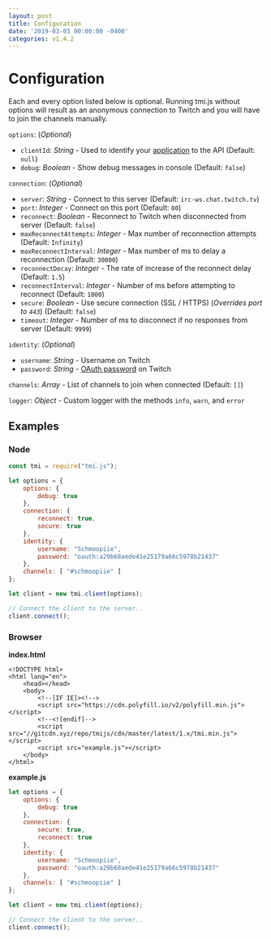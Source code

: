 ```yaml
---
layout: post
title: Configuration
date: '2019-03-03 00:00:00 -0400'
categories: v1.4.2
---
```


# Configuration

Each and every option listed below is optional. Running tmi.js without options will result as an anonymous connection to Twitch and you will have to join the channels manually.

`options`: \(_Optional_\)

* `clientId`: _String_ - Used to identify your [application](https://glass.twitch.tv/console/apps) to the API \(Default: `null`\)
* `debug`: _Boolean_ - Show debug messages in console \(Default: `false`\)

`connection`: \(_Optional_\)

* `server`: _String_ - Connect to this server \(Default: `irc-ws.chat.twitch.tv`\)
* `port`: _Integer_ - Connect on this port \(Default: `80`\)
* `reconnect`: _Boolean_ - Reconnect to Twitch when disconnected from server \(Default: `false`\)
* `maxReconnectAttempts`: _Integer_ - Max number of reconnection attempts \(Default: `Infinity`\)
* `maxReconnectInterval`: _Integer_ - Max number of ms to delay a reconnection \(Default: `30000`\)
* `reconnectDecay`: _Integer_ - The rate of increase of the reconnect delay \(Default: `1.5`\)
* `reconnectInterval`: _Integer_ - Number of ms before attempting to reconnect \(Default: `1000`\)
* `secure`: _Boolean_ - Use secure connection \(SSL / HTTPS\) \(_Overrides port to `443`_\) \(Default: `false`\)
* `timeout`: _Integer_ - Number of ms to disconnect if no responses from server \(Default: `9999`\)

`identity`: \(_Optional_\)

* `username`: _String_ - Username on Twitch
* `password`: _String_ - [OAuth password](http://twitchapps.com/tmi/) on Twitch

`channels`: _Array_ - List of channels to join when connected \(Default: `[]`\)

`logger`: _Object_ - Custom logger with the methods `info`, `warn`, and `error`

## Examples

### Node

```javascript
const tmi = require("tmi.js");

let options = {
    options: {
        debug: true
    },
    connection: {
        reconnect: true,
        secure: true
    },
    identity: {
        username: "Schmoopiie",
        password: "oauth:a29b68aede41e25179a66c5978b21437"
    },
    channels: [ "#schmoopiie" ]
};

let client = new tmi.client(options);

// Connect the client to the server..
client.connect();
```

### Browser

**index.html**

```markup
<!DOCTYPE html>
<html lang="en">
    <head></head>
    <body>
        <!--[IF IE]><!-->
        <script src="https://cdn.polyfill.io/v2/polyfill.min.js"></script>
        <!--<![endif]-->
        <script src="//gitcdn.xyz/repo/tmijs/cdn/master/latest/1.x/tmi.min.js"></script>
        <script src="example.js"></script>
    </body>
</html>
```

**example.js**

```javascript
let options = {
    options: {
        debug: true
    },
    connection: {
        secure: true,
        reconnect: true
    },
    identity: {
        username: "Schmoopiie",
        password: "oauth:a29b68aede41e25179a66c5978b21437"
    },
    channels: [ "#schmoopiie" ]
};

let client = new tmi.client(options);

// Connect the client to the server..
client.connect();
```

